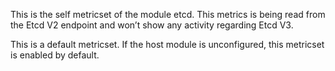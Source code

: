 This is the self metricset of the module etcd. This metrics is being read from the Etcd V2 endpoint and won’t show any activity regarding Etcd V3.

This is a default metricset. If the host module is unconfigured, this metricset is enabled by default.
